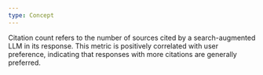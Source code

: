 ```yaml
---
type: Concept
---
```


Citation count refers to the number of sources cited by a search-augmented LLM in its response. This metric is positively correlated with user preference, indicating that responses with more citations are generally preferred.
